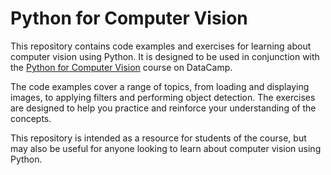 # Python for Computer Vision

This repository contains code examples and exercises for learning about computer vision using Python. It is designed to be used in conjunction with the [Python for Computer Vision](https://www.datacamp.com/courses/python-for-computer-vision) course on DataCamp.

The code examples cover a range of topics, from loading and displaying images, to applying filters and performing object detection. The exercises are designed to help you practice and reinforce your understanding of the concepts.

This repository is intended as a resource for students of the course, but may also be useful for anyone looking to learn about computer vision using Python.
